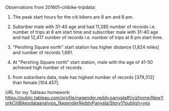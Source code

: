 Observations from 201601-citibike-tripdata:

1) The peak start hours for the citi bikers are 8 am and 6 pm.

2) Subsriber male with 31-40 age and had 11,285 number of records i.e. number of trips at 8 am start time and subscriber male with 31-40 age and had 12,417 number of records i.e. number of trips at 6 pm start time.

3) "Pershing Square north" start station has higher distance [1,824 miles] and number of records 1,681.

4) At "Pershing Square north" start station, male with the age of 41-50 achieved high number of records.

5) from subsribers data, male has highest number of records [379,312] than female [104.457].


URL for my Tableau homework:
https://public.tableau.com/profile/nagender.reddy.panyala#!/vizhome/NewYorkCitiBikesdataanalysis_NagenderReddyPanyala/Story1?publish=yes
